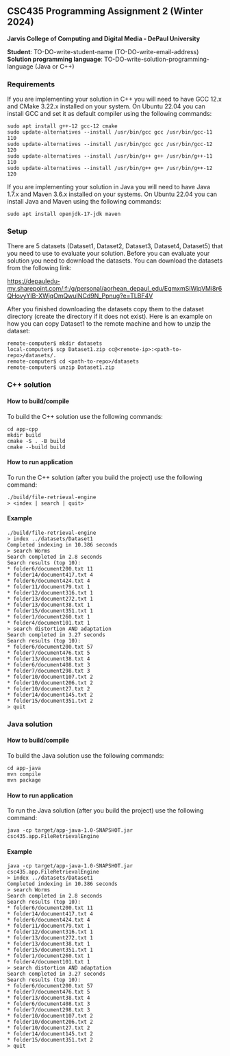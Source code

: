 ## CSC435 Programming Assignment 2 (Winter 2024)
**Jarvis College of Computing and Digital Media - DePaul University**

**Student**: TO-DO-write-student-name (TO-DO-write-email-address)
**Solution programming language**: TO-DO-write-solution-programming-language (Java or C++)

### Requirements

If you are implementing your solution in C++ you will need to have GCC 12.x and CMake 3.22.x installed on your system. On Ubuntu 22.04 you can install GCC and set it as default compiler using the following commands:

```
sudo apt install g++-12 gcc-12 cmake
sudo update-alternatives --install /usr/bin/gcc gcc /usr/bin/gcc-11 110
sudo update-alternatives --install /usr/bin/gcc gcc /usr/bin/gcc-12 120
sudo update-alternatives --install /usr/bin/g++ g++ /usr/bin/g++-11 110
sudo update-alternatives --install /usr/bin/g++ g++ /usr/bin/g++-12 120
```

If you are implementing your solution in Java you will need to have Java 1.7.x and Maven 3.6.x installed on your systems. On Ubuntu 22.04 you can install Java and Maven using the following commands:

```
sudo apt install openjdk-17-jdk maven

```

### Setup

There are 5 datasets (Dataset1, Dataset2, Dataset3, Dataset4, Dataset5) that you need to use to evaluate your solution. Before you can evaluate your solution you need to download the datasets. You can download the datasets from the following link:

https://depauledu-my.sharepoint.com/:f:/g/personal/aorhean_depaul_edu/EgmxmSiWjpVMi8r6QHovyYIB-XWjqOmQwuINCd9N_Ppnug?e=TLBF4V

After you finished downloading the datasets copy them to the dataset directory (create the directory if it does not exist). Here is an example on how you can copy Dataset1 to the remote machine and how to unzip the dataset:

```
remote-computer$ mkdir datasets
local-computer$ scp Dataset1.zip cc@<remote-ip>:<path-to-repo>/datasets/.
remote-computer$ cd <path-to-repo>/datasets
remote-computer$ unzip Dataset1.zip
```

### C++ solution
#### How to build/compile

To build the C++ solution use the following commands:
```
cd app-cpp
mkdir build
cmake -S . -B build
cmake --build build
```

#### How to run application

To run the C++ solution (after you build the project) use the following command:
```
./build/file-retrieval-engine
> <index | search | quit>
```

#### Example

```
./build/file-retrieval-engine
> index ../datasets/Dataset1
Completed indexing in 10.386 seconds
> search Worms
Search completed in 2.8 seconds
Search results (top 10):
* folder6/document200.txt 11
* folder14/document417.txt 4
* folder6/document424.txt 4
* folder11/document79.txt 1
* folder12/document316.txt 1
* folder13/document272.txt 1
* folder13/document38.txt 1
* folder15/document351.txt 1
* folder1/document260.txt 1
* folder4/document101.txt 1
> search distortion AND adaptation
Search completed in 3.27 seconds
Search results (top 10):
* folder6/document200.txt 57
* folder7/document476.txt 5
* folder13/document38.txt 4
* folder6/document408.txt 3
* folder7/document298.txt 3
* folder10/document107.txt 2
* folder10/document206.txt 2
* folder10/document27.txt 2
* folder14/document145.txt 2
* folder15/document351.txt 2
> quit
```

### Java solution
#### How to build/compile

To build the Java solution use the following commands:
```
cd app-java
mvn compile
mvn package
```

#### How to run application

To run the Java solution (after you build the project) use the following command:
```
java -cp target/app-java-1.0-SNAPSHOT.jar csc435.app.FileRetrievalEngine
```

#### Example

```
java -cp target/app-java-1.0-SNAPSHOT.jar csc435.app.FileRetrievalEngine
> index ../datasets/Dataset1
Completed indexing in 10.386 seconds
> search Worms
Search completed in 2.8 seconds
Search results (top 10):
* folder6/document200.txt 11
* folder14/document417.txt 4
* folder6/document424.txt 4
* folder11/document79.txt 1
* folder12/document316.txt 1
* folder13/document272.txt 1
* folder13/document38.txt 1
* folder15/document351.txt 1
* folder1/document260.txt 1
* folder4/document101.txt 1
> search distortion AND adaptation
Search completed in 3.27 seconds
Search results (top 10):
* folder6/document200.txt 57
* folder7/document476.txt 5
* folder13/document38.txt 4
* folder6/document408.txt 3
* folder7/document298.txt 3
* folder10/document107.txt 2
* folder10/document206.txt 2
* folder10/document27.txt 2
* folder14/document145.txt 2
* folder15/document351.txt 2
> quit
```
